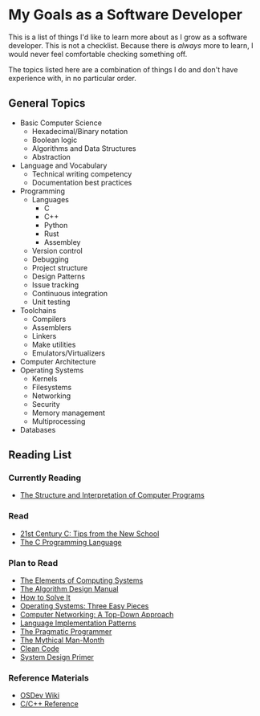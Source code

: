 # My Goals as a Software Developer

This is a list of things I'd like to learn more about as I grow as a software developer. This is not a checklist. Because there is _always_ more to learn, I would never feel comfortable checking something off.

The topics listed here are a combination of things I do and don't have experience with, in no particular order.

## General Topics

* Basic Computer Science
  * Hexadecimal/Binary notation
  * Boolean logic
  * Algorithms and Data Structures
  * Abstraction
* Language and Vocabulary
  * Technical writing competency
  * Documentation best practices
* Programming
  * Languages
    * C
    * C++
    * Python
    * Rust
    * Assembley
  * Version control
  * Debugging
  * Project structure
  * Design Patterns
  * Issue tracking
  * Continuous integration
  * Unit testing
* Toolchains
  * Compilers
  * Assemblers
  * Linkers
  * Make utilities
  * Emulators/Virtualizers
* Computer Architecture
* Operating Systems
  * Kernels
  * Filesystems
  * Networking
  * Security
  * Memory management
  * Multiprocessing
* Databases

## Reading List

### Currently Reading

* [The Structure and Interpretation of Computer Programs](https://mitpress.mit.edu/sites/default/files/sicp/full-text/book/book-Z-H-4.html#%25_toc_start)

### Read

* [21st Century C: Tips from the New School](https://www.amazon.com/21st-Century-Tips-New-School/dp/1449327141)
* [The C Programming Language](https://www.amazon.com/Programming-Language-2nd-Brian-Kernighan/dp/0131103628/ref=sr_1_1?crid=25FA03V305LZR&keywords=the+c+programming+language&qid=1567439093&s=books&sprefix=The+C+P%2Cstripbooks%2C170&sr=1-1)

### Plan to Read

* [The Elements of Computing Systems](https://www.amazon.com/Elements-Computing-Systems-Building-Principles/dp/0262640686/ref=ed_oe_p)
* [The Algorithm Design Manual](https://www.amazon.com/Algorithm-Design-Manual-Steven-Skiena/dp/1848000693/?pldnSite=1)
* [How to Solve It](https://www.amazon.com/How-Solve-Mathematical-Princeton-Science/dp/069116407X/?pldnSite=1)
* [Operating Systems: Three Easy Pieces](http://pages.cs.wisc.edu/~remzi/OSTEP/)
* [Computer Networking: A Top-Down Approach](https://www.amazon.com/Computer-Networking-Top-Down-Approach-7th/dp/0133594149/?pldnSite=1)
* [Language Implementation Patterns](https://www.amazon.com/Language-Implementation-Patterns-Domain-Specific-Programming/dp/193435645X/?pldnSite=1)
* [The Pragmatic Programmer](https://www.amazon.com/dp/020161622X/?coliid=I12RI0EWJPOWXP&colid=1248G3Y88U4I8&psc=1&ref_=lv_ov_lig_dp_it)
* [The Mythical Man-Month](https://www.amazon.com/dp/0201835959/?coliid=IBJJJ0L783BGD&colid=1248G3Y88U4I8&psc=1&ref_=lv_ov_lig_dp_it)
* [Clean Code](https://www.amazon.com/dp/0132350882/?coliid=I29R4OE4087XDY&colid=1248G3Y88U4I8&psc=1&ref_=lv_ov_lig_dp_it)
* [System Design Primer](https://github.com/donnemartin/system-design-primer)

### Reference Materials

* [OSDev Wiki](https://wiki.osdev.org/Main_Page)
* [C/C++ Reference](https://en.cppreference.com/w/)

